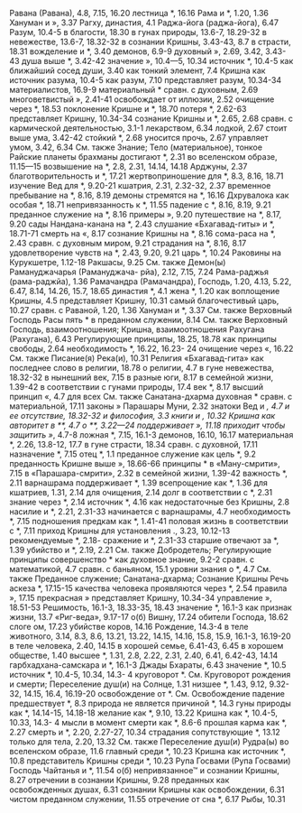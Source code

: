 Равана (Равана), 4.8, 7.15, 16.20 
лестница *, 16.16 
Рама и *, 1.20, 1.36 
Хануман и », 3.37 
Рагху, династия, 4.1 
Раджа-йога (раджа-йога), 6.47 
Разум, 10.4-5
в благости, 18.30
в гунах природы, 13.6-7, 18.29-32
в невежестве, 13.6-7, 18.32-32
в сознании Кришны, 3.43-43, 8.7
в страсти, 18.31
вожделение и *, 3.40
демонов, 6.9-9
духовный », 2.69, 3.42, 3.43-43 
душа выше *, 3.42-42 
значение », 10.4—5, 10.34 
источник *, 10.4-5 
как ближайший сосед души, 3.40 
как тонкий элемент, 7.4 
Кришна
как источник разума, 10.4-5 
как разум, 7.10 
представляет разум, 10.34-34 
материалистов, 16.9-9 
материальный * сравн. с духовным, 2.69
многоветвистый », 2.41-41 
освобождает от иллюзии, 2.52 
очищение через *, 18.53 
поклонение Кришне и *, 18.70 
потеря *, 2.62-63 
представляет Кришну, 10.34-34 
сознание Кришны и *, 2.65, 2.68 
сравн. с
кармической деятельностью, 3.1-1 
лекарством, 6.34 
лодкой, 2.67
стоит выше ума, 3.42-42 
стойкий *, 2.68 
уносится прочь, 2.67 
управляет умом, 3.42, 6.34 
	См. также Знание; Тело (материальное), тонкое Райские планеты
брахманы достигают *, 2.31 
во вселенском образе, 11.15—15 
возвышение на *, 2.8, 2.31, 14.14, 14.18
Арджуны, 2.37
благотворительность и *, 17.21
жертвоприношение для *, 8.3, 8.16, 18.71
изучение Вед для *, 9.20-21
кшатрия, 2.31, 2.32-32, 2.37
временное пребывание на *, 8.16, 8.19
демоны стремятся на *, 16.16 
Дхрувалока как особая *, 18.71 
непривязанность к *, 11.55 
падение с *, 8.16, 8.19, 9.21 
преданное служение на *, 8.16 
примеры », 9.20 
путешествие на *, 8.17, 9.20 
сады Нандана-канана на *, 2.43 
слушание «Бхагавад-гиты» и *, 18.71-71 
	 смерть на «, 8.17 
сознание Кришны на *, 8.16 
сома-раса на *, 2.43 
сравн. с духовным миром, 9.21 
страдания на *, 8.16, 8.17 
удовлетворение чувств на *, 2.43, 9.20, 9.21 
царь *, 10.24
Раковины на Курукшетре, 1.12-18 
Ракшасы, 9.25
См. также Демон(ы)
Рамануджачарья (Рамануджача- рйа), 2.12, 7.15, 7.24 
Рама-раджья (рама-раджйа), 1.36 
Рамачандра (Рамачандра), Господь, 1.20, 4.13, 5.22, 6.47, 8.14, 14.26, 15.7, 18.65
династия *, 4.1 
жена *, 1.20
как воплощение Кришны, 4.5 
представляет Кришну, 10.31 
самый благочестивый царь, 10.27 
сравн. с Раваной, 1.20, 1.36 
Хануман и *, 3.37 
	См. также Верховный Господь Расы
пять * в преданном служении, 8.14 
	См. также Верховный Господь, взаимоотношения; Кришна, взаимоотношения Рахугана (Рахугана), 6.43 
Регулирующие принципы, 18.25, 18.78 
как принципы свободы, 2.64 
необходимость *, 16.22, 16.23- 24
очищение через «, 16.22 
	См. также Писание(я)
Река(и), 10.31
Религия
«Бхагавад-гита»
как последнее слово в религии, 18.78 
о религии, 4.7 
в гуне невежества, 18.32-32 
в нынешний век, 7.15 
в разные юги, 8.17 
в семейной жизни, 1.39-42 
в соответствии с гунами природы, 17.4 
век *, 8.17
высший принцип «, 4.7 
для всех
См. также Санатана-дхарма духовная * сравн. с материальной, 17.11
законы » Парашары Муни, 2.32
знатоки Вед и *, 4.7
и ее отсутствие, 18.32-32
и философия, 3.3
книги и *, 10.32
Кришна
как авторитет в **, 4.7 
о **, 3.22—24 
поддерживает »*, 11.18 
приходит чтобы защитить »*, 4.7-8 
ложная *, 7.15, 16.1-3 
демонов, 16.10, 16.17 
материальная *, 2.26, 13.8-12, 17.7 
в гуне страсти, 18.34 
сравн. с духовной, 17.11 
назначение *, 7.15 
отец *, 1.1
преданное служение как цель *, 9.2 
преданность Кришне выше », 18.66-66 
принципы *
в «Ману-смрити», 7.15 
в «Парашара-смрити», 2.32 
в семейной жизни, 1.39-42 
важность *, 2.11 
варнашрама поддерживает *, 1.39
всепрощение как *, 1.36 
для кшатриев, 1.31, 2.14 
для очищения, 2.14 
долг в соответствии с *, 2.31 
знание через *, 2.14 
источник *, 4.16 
как недостаточные без Кришны, 2.8
насилие и *, 2.21, 2.31-33
начинается с варнашрамы, 4.7 
необходимость *, 7.15 
подношения предкам как *, 1.41-41
половая жизнь в соответствии с *, 7.11
приход Кришны для установления ., 3.23, 10.12-13 
рекомендуемые *, 2.18- сражение и *, 2.31-33 
старшие отвечают за *, 1.39 
убийство и *, 2.19, 2.21 
	См. также Добродетель; Регулирующие принципы совершенство * как духовное знание, 9.2-2 
сравн. с
математикой, 4.7 
сравн. с баньяном, 15.1 
уровни знания о *, 4.7 
	См. также Преданное служение; Санатана-дхарма; Сознание Кришны
Речь
аскеза *, 17.15-15
качества человека проявляются через *, 2.54 
правила », 17.15
прекрасная » представляет Кришну, 10.34-34 
управление », 18.51-53 
Решимость, 16.1-3, 18.33-35, 18.43 
значение *, 16.1-3 
как признак жизни, 13.7 «Риг-веда», 9.17-17 
о(б)
Вишну, 17.24 
обители Господа, 18.62 
слоге ом, 17.23 
убийстве коров, 14.16 
Рождение, 14.3-4
в теле животного, 3.14, 8.3, 8.6, 13.21, 13.22, 14.15, 14.16, 15.8, 15.9, 16.1-3, 16.19-20 
в теле человека, 2.40, 14.15 
в хорошей семье, 6.41-43, 6.45 
в хорошем обществе, 1.40 
высшее *, 1.31, 2.8, 2.22, 2.31, 2.40, 6.41, 6.42-43, 14.14 
гарбхадхана-самскара и *, 16.1-3 
Джады Бхараты, 6.43 
значение *, 10.5 
источник *, 10.4-5, 10.34, 14.3- 4
круговорот *.
	См. Круговорот рождения и
	 смерти; Переселение душ(и)
на Солнце, 1.31
низшее *, 1.43, 9.12, 9.32-32, 14.15, 16.4, 16.19-20
освобождение от *.
	См. Освобождение
падение предшествует *, 8.3 
природа не является причиной *, 14.3
гуны природы как *, 14.14-15, 14.18-18
желание как *, 9.10, 13.22 
Кришна как *, 10.4-5, 10.33, 14.3- 4
мысли в момент
	 смерти как *, 8.6-6
прошлая карма как *, 2.27 
	 смерть и *, 2.20, 2.27-27, 10.34 
страдания сопутствующие *, 13.12 
только для тела, 2.20, 13.32 
	См. также Переселение душ(и) Рудра(ы)
во вселенском образе, 11.6 
главный среди *, 10.23 
Кришна как источник *, 10.8 
представитель Кришны среди *, 10.23 
Рупа Госвами (Рупа Госвами)
Господь Чайтанья и *, 11.54
о(б)
непривязанное™ и сознании Кришны, 8.27
отречении в сознании Кришны, 9.28
преданных как освобожденных душах, 6.31
сознании Кришны как освобождении, 6.31
чистом преданном служении, 11.55 
отречение от сна *, 6.17 
Рыбы, 10.31
